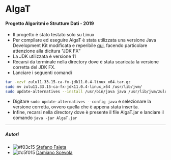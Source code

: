 # AlgaT
#### Progetto Algoritmi e Strutture Dati - 2019

- Il progetto è stato testato solo su Linux
- Per compilare ed eseguire AlgaT è stata utilizzata una versione Java Development Kit modificata e reperibile [qui](https://www.azul.com/downloads/zulu-community/), facendo particolare attenzione alla dicitura "JDK FX"
- La JDK utilizzata è versione 11
- Recarsi da terminale nella directory dove è stata scaricata la versione corretta del JDK FX.
- Lanciare i seguenti comandi
```bash
tar -xzvf zulu11.33.15-ca-fx-jdk11.0.4-linux_x64.tar.gz
sudo mv zulu11.33.15-ca-fx-jdk11.0.4-linux_x64 /usr/lib/jvm/
sudo update-alternatives --install /usr/bin/java java /usr/lib/jvm/zulu11.33.15-ca-fx-jdk11.0.4-linux_x64/bin/java 1212
```
- Digitare `sudo update-alternatives --config java` e selezionare la versione corretta, ovvero quella che è appena stata inserita.
- Infine, recarsi nella directory dove è presente il file AlgaT.jar e lanciare il comando `java -jar AlgaT.jar`

-------------------------------------
##### Autori
- ![#f03c15](https://placehold.it/15/f03c15/000000?text=+) [Stefano Faieta](https://github.com/stefanofa)  
- ![#c5f015](https://placehold.it/15/c5f015/000000?text=+) [Damiano Scevola](https://github.com/lusvelt)
